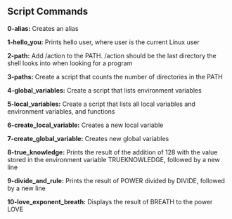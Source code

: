 ## Script Commands 

**0-alias:** Creates an alias

**1-hello_you:** Prints hello user, where user is the current Linux user

**2-path:** Add /action to the PATH. /action should be the last directory the shell looks into when looking for a program

**3-paths:** Create a script that counts the number of directories in the PATH

**4-global_variables:** Create a script that lists environment variables

**5-local_variables:** Create a script that lists all local variables and environment variables, and functions

**6-create_local_variable:** Creates a new local variable

**7-create_global_variable:** Creates new global variables

**8-true_knowledge:** Prints the result of the addition of 128 with the value stored in the environment variable TRUEKNOWLEDGE, followed by a new line

**9-divide_and_rule:** Prints the result of POWER divided by DIVIDE, followed by a new line

**10-love_exponent_breath:** Displays the result of BREATH to the power LOVE



